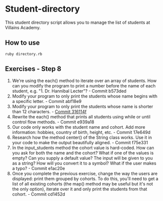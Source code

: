# Student-directory

This student directory script allows you to manage the list of students at Villains Academy.

## How to use
``` shell
ruby directory.rb
```

## Exercises - Step 8
1. We're using the each() method to iterate over an array of students. How can you modify the program to print a number before the name of each student, e.g. "1. Dr. Hannibal Lecter"? - Commit b573ded
2. Modify your program to only print the students whose name begins with a specific letter. - Commit abf18e9
3. Modify your program to only print the students whose name is shorter than 12 characters. - [Commit 316114f](https://github.com/moeid9/student-directory/commit/316114f8d6366f8c833c80132f8cd803b4889f7c)
4. Rewrite the each() method that prints all students using while or until control flow methods. - Commit e939a18
5. Our code only works with the student name and cohort. Add more information: hobbies, country of birth, height, etc. - Commit 17e649d
6. Research how the method center() of the String class works. Use it in your code to make the output beautifully aligned. - Commit f75e331
7. In the input_students method the cohort value is hard-coded. How can you ask for both the name and the cohort? What if one of the values is empty? Can you supply a default value? The input will be given to you as a string? How will you convert it to a symbol? What if the user makes a typo? - Commit e1ac20e
8. Once you complete the previous exercise, change the way the users are displayed: print them grouped by cohorts. To do this, you'll need to get a list of all existing cohorts (the map() method may be useful but it's not the only option), iterate over it and only print the students from that cohort. - Commit cd1452d
